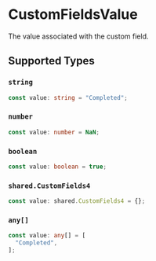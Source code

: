# CustomFieldsValue

The value associated with the custom field.


## Supported Types

### `string`

```typescript
const value: string = "Completed";
```

### `number`

```typescript
const value: number = NaN;
```

### `boolean`

```typescript
const value: boolean = true;
```

### `shared.CustomFields4`

```typescript
const value: shared.CustomFields4 = {};
```

### `any[]`

```typescript
const value: any[] = [
  "Completed",
];
```

